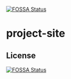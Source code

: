 [![FOSSA Status](https://app.fossa.com/api/projects/git%2Bgithub.com%2Ffgsoftware1%2Fproject-site.svg?type=shield)](https://app.fossa.com/projects/git%2Bgithub.com%2Ffgsoftware1%2Fproject-site?ref=badge_shield)

# project-site

## License
[![FOSSA Status](https://app.fossa.com/api/projects/git%2Bgithub.com%2Ffgsoftware1%2Fproject-site.svg?type=large)](https://app.fossa.com/projects/git%2Bgithub.com%2Ffgsoftware1%2Fproject-site?ref=badge_large)